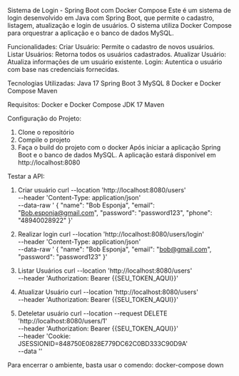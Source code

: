 Sistema de Login - Spring Boot com Docker Compose
Este é um sistema de login desenvolvido em Java com Spring Boot, que permite o cadastro, listagem, atualização e login de usuários. O sistema utiliza Docker Compose para orquestrar a aplicação e o banco de dados MySQL.

Funcionalidades:
Criar Usuário: Permite o cadastro de novos usuários.
Listar Usuários: Retorna todos os usuários cadastrados.
Atualizar Usuário: Atualiza informações de um usuário existente.
Login: Autentica o usuário com base nas credenciais fornecidas.

Tecnologias Utilizadas:
Java 17
Spring Boot 3
MySQL 8
Docker e Docker Compose
Maven

Requisitos:
Docker e Docker Compose
JDK 17
Maven

Configuração do Projeto:
1. Clone o repositório
2. Compile o projeto
3. Faça o build do projeto com o docker
Após iniciar a aplicação Spring Boot e o banco de dados MySQL. A aplicação estará disponível em http://localhost:8080

Testar a API:
   1. Criar usuário 
curl --location 'http://localhost:8080/users' \
--header 'Content-Type: application/json' \
--data-raw '    {
        "name": "Bob Esponja",
        "email": "Bob.esponja@gmail.com",
         "password": "password123",
          "phone": "48940028922"
    }'

   2. Realizar login
curl --location 'http://localhost:8080/users/login' \
--header 'Content-Type: application/json' \
--data-raw '    {
    "name": "Bob Esponja",
    "email": "bob@gmail.com",
    "password": "password123"
    }'

   3. Listar Usuários
curl --location 'http://localhost:8080/users' \
--header 'Authorization: Bearer {{SEU_TOKEN_AQUI}}'

   4. Atualizar Usuário
curl --location 'http://localhost:8080/users' \
--header 'Authorization: Bearer {{SEU_TOKEN_AQUI}}'

   5. Deteletar usuário
curl --location --request DELETE 'http://localhost:8080/users/1' \
--header 'Authorization: Bearer {{SEU_TOKEN_AQUI}}' \
--header 'Cookie: JSESSIONID=848750E0828E779DC62C0BD333C90D9A' \
--data ''

Para encerrar o ambiente, basta usar o comendo: 
docker-compose down


    
